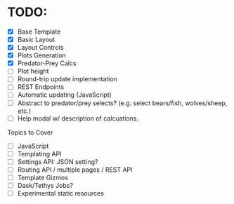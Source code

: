# TODO:

- [x] Base Template
- [x] Basic Layout
- [x] Layout Controls
- [x] Plots Generation
- [x] Predator-Prey Calcs
- [ ] Plot height
- [ ] Round-trip update implementation
- [ ] REST Endpoints
- [ ] Automatic updating (JavaScript)
- [ ] Abstract to predator/prey selects? (e.g. select bears/fish, wolves/sheep, etc.)
- [ ] Help modal w/ description of calcuations.

Topics to Cover
- [ ] JavaScript
- [ ] Templating API
- [ ] Settings API: JSON setting?
- [ ] Routing API / multiple pages / REST API
- [ ] Template Gizmos
- [ ] Dask/Tethys Jobs?
- [ ] Experimental static resources